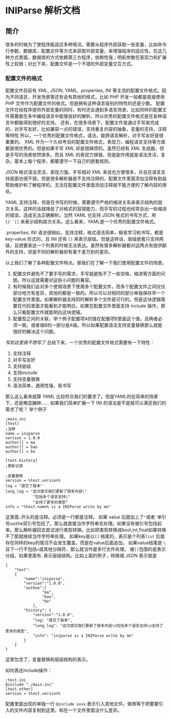 # INIParse 解析文档

## 简介
很多的时候为了使程序能适应多种情况。需要从程序外部获取一些变量，比如命令行参数，数据库，配置文件等方式来获取外部变量，来增强程序的适应性。在这几种方式里面，数据库的方式依赖第三方程序，依赖性强；明航参数在表现力和扩展性上较弱；对比下来，配置文件是一个不错的外部变量交互方式。

### 配置文件的格式
配置文件目前有 XML, JSON, YAML, .properties, INI 等主流的配置文件格式。因为不同语言，开发场景等还有会有其他的格式，比如 PHP 开发一般都是直接使用 PHP 文件作为配置文件的格式。但是拥有这种语言级别的特性的还是少数。
配置文件在给程序提供外部变量的同时，有时还会遇到多语言场景，比如同样的配置文件需要能在多中编程语言中能够良好的解析。所以优秀的配置文件格式是在各种语言中都能得到很好的支持。
还有，在很多场景下，配置文件是通过手写来完成的，对手写友好，比如兼容一点的错误，支持重复内容的抽象，变量的支持，注释等特性
所以，一个优秀的配置文件格式，语法，能跨语言解析，对手写友好是很重要的。
XML 作为一个久经考验的配置文件格式，表现力，编程语言支持等方面都是很优秀的。但是如果手写 XML 却是很麻烦的。虽然已经有 XML 生成器，但是手写的场景依然很多。而且 XML 的表现力很强，但是副作用就是语法灵活，复杂。基本上每个程序，都要遵守一下自己的嵌套规则。

JSON 格式语法灵活，表现力强，手写相对 XML 来说也方便很多，并且在语言支持层面也很不错。但是很多解析器是不支持注释的，配置文件里面添加注释有助益帮助维护和了解程序的。无法在配置文件里面添加注释就不能方便的了解内容的用处。

YAML 支持注释，但是在书写的时候，需要遵守严格的缩进关系来表示结构的层次关系。这样的话就降低了对格式的容错能力，而手写的过程也经常会出一些缩进的错误，造成无法正确解析。当然 YAML 也支持 JSON 格式的书写方式，用`{}``[]` 来表示结构层次关系。这么看来，YAML是一个优秀的配置文件格式。

.properties, INI 语法很相似，支持注释，格式语法简单，极易学习和书写。都是 key-value 形式的，且 INI 还有 `[]` 来表示层级。但是这样话，层级嵌套只支持两级，且想要表达一个列表的时候无法表达。虽然有很多解析器都对这两点有提供额外的支持，但是不同的解析器却有着千差万别的差异。

以上我们了解了各种配置文件特点。那我们在了解一下我们使用配置文件的场景。
1.  配置文件避免不了要手写的需求，手写就避免不了一些空格，缩进等方面的问题。所以这就需要对这些小问题的兼容。
2.  有时候我们会对多个使用场景下使用多个配置文件，而多个配置文件之间仅仅部分地方有差异，其他的都是一致的。所以可以对相同的部分单独保存早一个配置文件里面。如果解析器支持同时解析多个文件是可行的。但是这块逻辑需要在代码里面才能看到才能明白，如果在配置文件里面支持 include 操作，那么只看配置文件就能明白这块逻辑。
3.  配置型之间的关联，举个例子配置项A的值在配置项B里面这个值，且两者必须一致。或者值B的一部分是A值。所以如果配置语法支持变量替换那么就能很好的解决这个问题。

*写到这里我不想写了*
总结下来，一个优秀的配置文件格式需要有一下特性：
1.  支持注释
2.  对手写友好
3.  支持层级
4.  支持include
5.  支持变量替换
6.  语法简单，通用性强，易书写

那么这么看来就算 YAML 比较符合我们的要求了。但是YAML的在简单的场景下，还是略显臃肿……
如果我们简单扩展一下 INI 的语法是不是就可以满足我们的需求了呢？
举个例子

    ;main.ini
    [test]
    ;注释
    name = iniparse
    version = 1.0.0
    author[] = ma
    author[] = bao
    author[] = bo
    
    [test.history]
    ;更新记录
    
    ;变量替换
    version = %test.version%
    log = "提交了版本"
    long_log = "这次提交我们更新了很多内容\"
                "包括多个语言支持\"
                "支持了更多的类型"
    info = "%test.name% is a INIParse write by me"

这里面`;`开头的是注释。必须是一行都是注释。
如果 value 后面加上了`"`或者`'`单引号uozhe双引号包括了。那么就直接当作字符串去处理。如果没有被引号包括起来。那么解析器回去尝试进行类型转换。比如把类型转换成bool,int,float如果转换不了那就继续当作字符串处理。
如果key是以`[]` 结尾的，表示是个列表`list` 后面存在同样的key的情况不会发生覆盖，而是在value后面追加。
如果value结尾是 `\ ` 且下一行不包括`=`或其他分隔符，那么就当作是多行文件处理。
被`[]`包围的是表示分组，如果里面有`.`表示层级结构。比如上面的例子，转换城 JSON 表示就是

    {
        "test": 
        {
            "name":"iniparse",
            "version":"1.0.0",
            "authoe":[
                    "ma",
                    "bao",
                    "bo"
                ],
            "history": {
                "version":"1.0.0",
                "log: "提交了版本",
                "long_log": "这次提交我们更新了很多内容\n包括多个语言支持\n支持了更多的类型",
                "info": "iniparse is a INIParse write by me"
            }
        }
    }

这里包含了，变量替换和层级结构的表示。

如何表达include操作：

    ;test.ini
    @include "./main.ini"
    [test.other]
    version = %test.version%

配置里面出现的单独一行 `@include xxxx` 表示引入其他文件。做用等于把要要引入的文件内容复制到这里。和在一个文件里面没什么差异。

